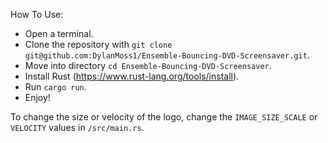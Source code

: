 How To Use:
- Open a terminal.
- Clone the repository with `git clone git@github.com:DylanMoss1/Ensemble-Bouncing-DVD-Screensaver.git`.
- Move into directory `cd Ensemble-Bouncing-DVD-Screensaver`.
- Install Rust (https://www.rust-lang.org/tools/install).
- Run `cargo run`.
- Enjoy!

To change the size or velocity of the logo, change the `IMAGE_SIZE_SCALE` or `VELOCITY` values in `/src/main.rs`.
